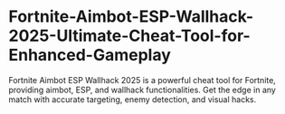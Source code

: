 # Fortnite-Aimbot-ESP-Wallhack-2025-Ultimate-Cheat-Tool-for-Enhanced-Gameplay
Fortnite Aimbot ESP Wallhack 2025 is a powerful cheat tool for Fortnite, providing aimbot, ESP, and wallhack functionalities. Get the edge in any match with accurate targeting, enemy detection, and visual hacks.
